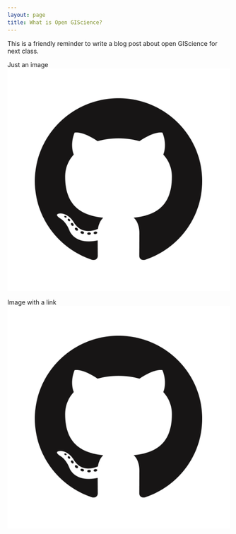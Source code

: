 ```yaml
---
layout: page
title: What is Open GIScience?
---
```


This is a friendly reminder to write a blog post about open GIScience for next class.

Just an image
![Github Logo](assets/GitHub-Mark.png)

Image with a link
[![Github Logo](assets/GitHub-Mark.png)](https://github.io)
